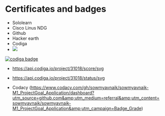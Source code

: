 # Certificates and badges
 * Sololearn
 * Cisco Linus NDG 
 * Github
 * Hacker earth
 * Codiga
 * <img src=".github.jpg">
<a href="https://app.codiga.io/public/user/github/sowmyavnaik">
   <img src="https://api.codiga.io/public/badge/user/github/sowmyavnaik?style=light" alt="codiga badge" />
</a>

 * https://api.codiga.io/project/31018/score/svg
 * https://api.codiga.io/project/31018/status/svg

 * Codacy
(https://www.codacy.com/gh/sowmyavnaik/sowmyavnaik-M1_ProjectGoal_Application/dashboard?utm_source=github.com&amp;utm_medium=referral&amp;utm_content=sowmyavnaik/sowmyavnaik-M1_ProjectGoal_Application&amp;utm_campaign=Badge_Grade)

